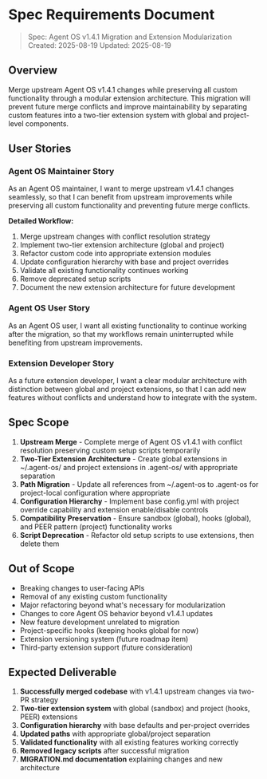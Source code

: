 # Spec Requirements Document

> Spec: Agent OS v1.4.1 Migration and Extension Modularization
> Created: 2025-08-19
> Updated: 2025-08-19

## Overview

Merge upstream Agent OS v1.4.1 changes while preserving all custom functionality through a modular extension architecture. This migration will prevent future merge conflicts and improve maintainability by separating custom features into a two-tier extension system with global and project-level components.

## User Stories

### Agent OS Maintainer Story

As an Agent OS maintainer, I want to merge upstream v1.4.1 changes seamlessly, so that I can benefit from upstream improvements while preserving all custom functionality and preventing future merge conflicts.

**Detailed Workflow:**
1. Merge upstream changes with conflict resolution strategy
2. Implement two-tier extension architecture (global and project)
3. Refactor custom code into appropriate extension modules
4. Update configuration hierarchy with base and project overrides
5. Validate all existing functionality continues working
6. Remove deprecated setup scripts
7. Document the new extension architecture for future development

### Agent OS User Story

As an Agent OS user, I want all existing functionality to continue working after the migration, so that my workflows remain uninterrupted while benefiting from upstream improvements.

### Extension Developer Story

As a future extension developer, I want a clear modular architecture with distinction between global and project extensions, so that I can add new features without conflicts and understand how to integrate with the system.

## Spec Scope

1. **Upstream Merge** - Complete merge of Agent OS v1.4.1 with conflict resolution preserving custom setup scripts temporarily
2. **Two-Tier Extension Architecture** - Create global extensions in ~/.agent-os/ and project extensions in .agent-os/ with appropriate separation
3. **Path Migration** - Update all references from ~/.agent-os to .agent-os for project-local configuration where appropriate
4. **Configuration Hierarchy** - Implement base config.yml with project override capability and extension enable/disable controls
5. **Compatibility Preservation** - Ensure sandbox (global), hooks (global), and PEER pattern (project) functionality works
6. **Script Deprecation** - Refactor old setup scripts to use extensions, then delete them

## Out of Scope

- Breaking changes to user-facing APIs
- Removal of any existing custom functionality
- Major refactoring beyond what's necessary for modularization
- Changes to core Agent OS behavior beyond v1.4.1 updates
- New feature development unrelated to migration
- Project-specific hooks (keeping hooks global for now)
- Extension versioning system (future roadmap item)
- Third-party extension support (future consideration)

## Expected Deliverable

1. **Successfully merged codebase** with v1.4.1 upstream changes via two-PR strategy
2. **Two-tier extension system** with global (sandbox) and project (hooks, PEER) extensions
3. **Configuration hierarchy** with base defaults and per-project overrides
4. **Updated paths** with appropriate global/project separation
5. **Validated functionality** with all existing features working correctly
6. **Removed legacy scripts** after successful migration
7. **MIGRATION.md documentation** explaining changes and new architecture